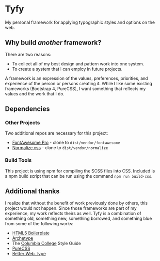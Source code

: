 # Tyfy

My personal framework for applying typographic styles and options on the web.

## Why build *another* framework?

There are two reasons:

* To collect all of my best design and pattern work into one system.
* To create a system that I can employ in future projects.

A framework is an expression of the values, preferences, priorities, and experience of the person or persons creating it. While I like some existing frameworks (Bootstrap 4, PureCSS), I want  something that reflects my values and the work that I do.

## Dependencies

### Other Projects

Two additional repos are necessary for this project:

* [FontAwesome Pro](https://github.com/FortAwesome/Font-Awesome-Pro) - clone to `dist/vendor/fontawesome`
* [Normalize.css](https://github.com/necolas/normalize.css) - clone to `dist/vendor/normalize`

### Build Tools

This project is using npm for compiling the SCSS files into CSS. Included is a npm build script that can be run using the command `npm run build-css`.

## Additional thanks

I realize that without the benefit of work previously done by others, this project would not happen. Since those frameworks are part of my experience, my work reflects theirs as well. Tyfy is a combination of something old, something new, something borrowed, and something blue from some of the following works:

* [HTML5 Boilerplate](https://html5boilerplate.com)
* [Archetype](https://archetypeapp.com)
* The [Columbia College](https://www.college.columbia.edu) Style Guide
* [PureCSS](https://purecss.io)
* [Better Web Type](https://betterwebtype.com)
